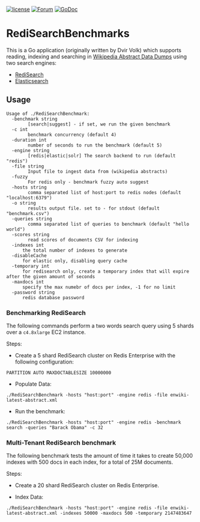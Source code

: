 [![license](https://img.shields.io/github/license/RediSearch/RediSearchBenchmark.svg)](https://github.com/RediSearch/RediSearchBenchmark)
[![Forum](https://img.shields.io/badge/Forum-RediSearch-blue)](https://forum.redislabs.com/c/modules/redisearch/)
[![GoDoc](https://godoc.org/github.com/RediSearch/RediSearchBenchmark?status.svg)](https://godoc.org/github.com/RediSearch/RediSearchBenchmark)

# RediSearchBenchmarks
This is a Go application (originally written by Dvir Volk) which supports reading, indexing and searching in [Wikipedia Abstract Data Dumps](https://s3.amazonaws.com/uploads-files/wiki_dump.gz) using two search engines:  

* [RediSearch](https://github.com/RedisLabsModules/RediSearch)
* [Elasticsearch](https://www.elastic.co/)

## Usage 

```
Usage of ./RediSearchBenchmark:
  -benchmark string
    	[search|suggest] - if set, we run the given benchmark
  -c int
    	benchmark concurrency (default 4)
  -duration int
    	number of seconds to run the benchmark (default 5)
  -engine string
        [redis|elastic|solr] The search backend to run (default "redis")
  -file string
    	Input file to ingest data from (wikipedia abstracts)
  -fuzzy
    	For redis only - benchmark fuzzy auto suggest
  -hosts string
    	comma separated list of host:port to redis nodes (default "localhost:6379")
  -o string
    	results output file. set to - for stdout (default "benchmark.csv")
  -queries string
    	comma separated list of queries to benchmark (default "hello world")
  -scores string
    	read scores of documents CSV for indexing
  -indexes int
      the total number of indexes to generate
  -disableCache
      for elastic only, disabling query cache
  -temporary int
      for redisearch only, create a temporary index that will expire after the given amount of seconds
  -maxdocs int
      specify the max numebr of docs per index, -1 for no limit
  -password string
      redis database password
```

### Benchmarking RediSearch
The following commands perform a two words search query using 5 shards over a `c4.8xlarge` EC2 instance.

Steps:

* Create a 5 shard RediSearch cluster on Redis Enterprise with the following configuration:
```
PARTITION AUTO MAXDOCTABLESIZE 10000000
```

* Populate Data:
```
./RediSearchBenchmark -hosts "host:port" -engine redis -file enwiki-latest-abstract.xml
```

* Run the benchmark:
```
./RediSearchBenchmark -hosts "host:port" -engine redis -benchmark search -queries "Barack Obama" -c 32 
```


### Multi-Tenant RediSearch benchmark
The following benchmark tests the amount of time it takes to create 50,000 indexes with 500 docs in each index, for a total of 25M documents. 

Steps:

* Create a 20 shard RediSearch cluster on Redis Enterprise.

* Index Data:
```
./RediSearchBenchmark -hosts "host:port" -engine redis -file enwiki-latest-abstract.xml -indexes 50000 -maxdocs 500 -temporary 2147483647
```



